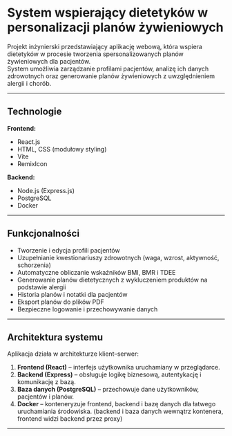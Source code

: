 # System wspierający dietetyków w personalizacji planów żywieniowych

Projekt inżynierski przedstawiający aplikację webową, która wspiera dietetyków w procesie tworzenia spersonalizowanych planów żywieniowych dla pacjentów.  
System umożliwia zarządzanie profilami pacjentów, analizę ich danych zdrowotnych oraz generowanie planów żywieniowych z uwzględnieniem alergii i chorób.

---

## Technologie

**Frontend:**  
- React.js  
- HTML, CSS (modułowy styling)  
- Vite  
- RemixIcon   

**Backend:**  
- Node.js (Express.js)   
- PostgreSQL
- Docker 

---

## Funkcjonalności

- Tworzenie i edycja profili pacjentów  
- Uzupełnianie kwestionariuszy zdrowotnych (waga, wzrost, aktywność, schorzenia)  
- Automatyczne obliczanie wskaźników BMI, BMR i TDEE  
- Generowanie planów dietetycznych z wykluczeniem produktów na podstawie alergii  
- Historia planów i notatki dla pacjentów  
- Eksport planów do plików PDF  
- Bezpieczne logowanie i przechowywanie danych  

---

## Architektura systemu

Aplikacja działa w architekturze klient–serwer:

1. **Frontend (React)** – interfejs użytkownika uruchamiany w przeglądarce.  
2. **Backend (Express)** – obsługuje logikę biznesową, autentykację i komunikację z bazą.  
3. **Baza danych (PostgreSQL)** – przechowuje dane użytkowników, pacjentów i planów.  
4. **Docker** – konteneryzuje frontend, backend i bazę danych dla łatwego uruchamiania środowiska. (backend i baza danych wewnątrz kontenera, frontend widzi backend przez proxy)

---



